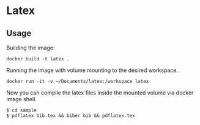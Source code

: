 # Latex

## Usage

Building the image:

```terminal
docker build -t latex .
```

Running the image with volume mounting to the desired workspace.

```terminal
docker run -it -v ~/Documents/latex:/workspace latex
```

Now you can compile the latex files inside the mounted volume via docker image shell.

```terminal
$ cd sample
$ pdflatex bib.tex && biber bib && pdflatex.tex
```
